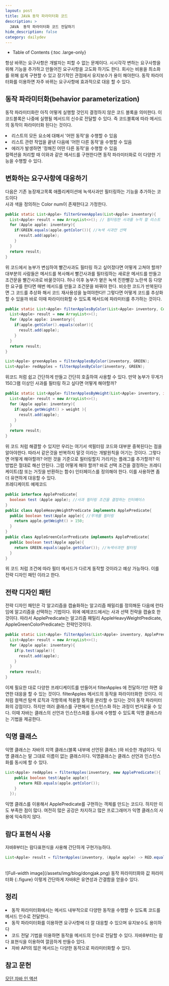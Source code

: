 ```yaml
---
layout: post
title: JAVA 동작 파라미터화 코드
description: >
  JAVA  동작 파라미터화 코드 전달하기
hide_description: false
category: dailydev
---
```


- Table of Contents
{:toc .large-only}

항상 바뀌는 요구사항은 개발자는 피할 수 없는 문제이다. 시시각각 변하는 요구사항을 위해 기능을 추가하고 만들어진 요구사항을 고도화 하기도 한다. 회사는 비용을 최소화를 위해 쉽게 구현할 수 있고 장기적인 관점에서 유지보수가 용이 해야한다. 동작 파라미터화를 이용하면 자주 바뀌는 요구사항에 효과적으로 대응 할 수 있다.

## 동작 파라미터화(behavior parameterization)

동작 파라미터화란 아직 어떻게 실행할 것인지 결정하지 않은 코드 블록을 의미한다.
이 코드블록은 나중에 실행될 메서드의 신수로 전달할 수 있다.
즉 코드블록에 따라 메서드의 동작이 파라미터화 된다는 것이다.

<li>리스트의 모든 요소에 대해서 '어떤 동작'을 수행할 수 있음</li>
<li>리스트 관련 작업을 끝낸 다음에 '어떤 다른 동작'을 수행할 수 있음</li>
<li>에러가 발생하면 '정해진 어떤 다른 동작'을 수행할 수 있음</li>
컬렉션을 처리할 때 이와과 같은  메서드를 구현한다면 동작 파라미터화로 이 다양한 기능을 수행할 수 있다.

## 변화하는 요구사항에 대응하기

다음은 기존 농장재고목록 애플리케이션에 녹색사과만 필터링하는 기능을 추가하는 코드이다
<br>사과 색을 정의하는 Color num이 존재한다고 가정한다.

```java
public static List<Apple> filterGreenApples(List<Apple> inventory){
  List<Apple> result = new ArrayList<>(); // 필터링한 사과를 누적 할 리스트
  for (Apple apple: inventory){
    if(GREEN.equals(apple.getColor()){ //녹색 사과만 선택
      result.add(apple);
    }
  }
  return result;
}
```

위 코드에서 농부가 변심하여 빨간사과도 필터링 하고 싶어졌다면 어떻게 고쳐야 할까?
대부분의 사람들은 메서드를 복사해서 빨간사과를 필터링하는 새로운 메서드를 만들고 조건문을 빨간사과로 바꿀것이다.
허나 이후 농부가 옅은 녹색 진한빨강 노란색 등 다양한 요구를 한다면 매번 메서드를 만들고 조건문을 바꿔야 한다.
비슷한 코드가 반복된다면 그 코드를 추상화 해서 코드 재사용성을 높여야한다!!
그렇다면 어떻게 코드를 추상화할 수 있을까 바로 이때 파라미터화할 수 있도록 메서드에 파라미터를 추가하는 것이다.

```java
public static List<Apple> filterApplesByColor(List<Apple> inventory, Color color){
  List<Apple> result = new ArrayList<>();
  for (Apple apple: inventory){
    if(apple.getColor().equals(color)){
      result.add(apple);
    }
  }
  return result;
}
```

```java
List<Apple> greenApples = filterApplesByColor(inventory, GREEN);
List<Apple> redApples = filterApplesByColor(inventory, GREEN);
```

위코드 처럼 쉽고 간단하게 만들고 간단히 호출하여 사용할 수 있다.
만약 농부가 무게가 150그램 이상인 사과를 필터링 하고 싶다면 어떻게 해야할까?

```java
public static List<Apple> filterApplesByWeight(List<Apple> inventory, int weight){
  List<Apple> result = new ArrayList<>();
  for (Apple apple: inventory){
    if(apple.getWeight() > weight ){
      result.add(apple);
    }
  }
  return result;
}
```

위 코드 처럼 해결할 수 있지만 우리는 여기서 색필터링 코드와 대부분 중복된다는 점을 알아야한다.
따라서 같은것을 반복하지 말것 이라는 개발원칙을 어기는 것이다. 그렇다면 어떻게 해야할까?
어떤 것을 기준으로 필터링할지 가리키는 플래그를 추가할까? 이 방법은 절대로 해선 안된다.
그럼 어떻게 해야 할까? 바로 선택 조건을 결정하는 프레디케이트(참 또는 거짓을 반환하는 함수) 인터페이스를 정의해야 한다.
이를 사용하면 좀더 유연하게 대응할 수 있다.<br>
프레디케이트 예제코드

```java
public interface ApplePredicate{
  boolean test (Apple apple); //사과 필터링 조건을 결정하는 인터페이스
}
public class AppleHeavyWeightPredicate implements ApplePredicate{
  public boolean test(Apple apple){ //무게를 필터링
    return apple.getWeight() > 150;
  }
}
public class AppleGreenColorPredicate implements ApplePredicate{
  public boolean test(Apple apple){
    return GREEN.equals(apple.getColor()); //녹색사과만 필터링
  }
}
```

위 코드 처럼 조건에 따라 필터 메서드가 다르게 동작할 것이라고 예상 가능하다. 이를 전략 디자인 패턴 이라고 한다.

## 전략 디자인 패턴

전략 디자인 패턴은 각 알고리즘을 캡슐화하는 알고리즘 패밀리를 정의해둔 다음에 런타임에 알고리즘을 선택하는 기법이다.
위에 예제코드에서는 사과 선택 전략을 캡슐호 한것이다. 따라서 ApplePredicate는 알고리즘 패밀리
AppleHeavyWeightPredicate, AppleGreenColorPredicate는 전략인것이다.

```java
public static List<Apple> filterApples(List<Apple> inventory, ApplePredicate p){
  List<Apple> result = new ArrayList<>();
  for (Apple apple: inventory){
    if(p.test(apple)){
      result.add(apple);
    }
  }
  return result;
}
```

이제 필요한 대로 다양한 프레디케이트를 만들어서 filterApples 에 전달하기만 하면 유연한 대응을 할 수 있는 것이다.
filterApples 메서드의 동작을 파라미터화한 것이다. 이처럼 컬렉션 탐색 로직과 각항목에 적용할 동작을 분리할 수 있다는 것이 동작 파라미터화의 강점이다.
하지만 여러 클래스를 구현해서 인스턴스화 하는 과정이 번거로울 수 있다. 이때 자바는 클래스의 선언과 인스턴스화를 동시에 수행할 수 있도록
익명 클래스라는 기법을 제공한다.

## 익명 클래스

익명 클래스는 자바의 지역 클래스(블록 내부에 선언된 클래스 )와 비슷한 개념이다.
익명 클래스는 말 그대로 이름이 없는 클래스이다. 익명클래스는 클래스 선언과 인스턴스화를 동시에 할 수 있다.

```java
List<Apple> redApples = filterApples(inventory, new ApplePredicate(){
    public boolean test(Apple apple){
      return RED.equals(apple.getColor());
    }
  });
```

익명 클래스를 이용해서 ApplePredicate를 구현하는 객체를 만드는 코드다.
하지만 이도 부족한 점이 많다. 여전히 많은 공강은 차지하고 많은 프로그래머가 익명 클래스의 사용에 익숙하지 않다.

## 람다 표현식 사용

자바8부터는 람다표현식을 사용해 간단하게 구현가능하다.

```java
List<Apple> result = filterApples(inventory, (Apple apple) -> RED.equals(apple.getColor()));
```

<br>
![Full-width image](/assets/img/blog/dongjak.png)
동작 파라미터화와 값 파라미터화
{:.figure}
이렇게 간단하게 자바8은 유연성과 간결함을 얻을수 있다.

## 정리

<li>동작 파라미터화에서는 메서드 내부적으로 다양한 동작을 수행할 수 있도록 코드를 메서드 인수로 전달한다.</li>
<li>동작 파라미터화를 이용하면 요구사항에 더 잘 대응할 수 있으며 유지보수도 용이하다</li>
<li>코드 전달 기법을 이용하면 동작을 메서드의 인수로 전달할 수 있다. 자바8부터는 람다 표현식을 이용하여 깔끔하게 만들수 있다.</li>
<li>자바 API의 많은 메서드는 다양한 동작으로 파라미터화할 수 있다.</li>

## 참고 문헌

[모던 자바 인 액션](https://www.aladin.co.kr/shop/wproduct.aspx?ItemId=200069290)

